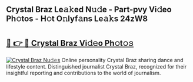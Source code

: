 ## Crystal Braz Le𝚊𝚔ed N𝚞𝚍e - Part-pvy Vi𝚍eo Ph𝚘tos - H𝚘t O𝚗lyf𝚊ns Le𝚊𝚔s 24zW8

# <h2><a href="http://hf3rdu.feru.top/?c=Crystal+Braz">🔗 👉 🔴 Crystal Braz Vi𝚍𝚎o Ph𝚘t𝚘𝚜</a></h2>

[![Crystal Braz Nu𝚍𝚎s](https://i.imgur.com/0TWrTi3.gif)](http://hf3rdu.feru.top/?c=Crystal+Braz)
Online personality Crystal Braz sharing dance and lifestyle content. Distinguished journalist Crystal Braz, recognized for their insightful reporting and contributions to the world of journalism. 
